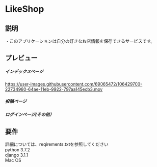 # LikeShop
## 説明
・このアプリケーションは自分の好きなお店情報を保存できるサービスです。

## プレビュー
##### インデックスページ
https://user-images.githubusercontent.com/69065472/106429700-22734980-64ae-11eb-9922-797aa145ecb3.mov
##### 投稿ページ

##### ログインページ(その他）

## 要件
詳細については、reqirements.txtを参照してください  
python 3.7.2  
django 3.1.1  
Mac OS 
